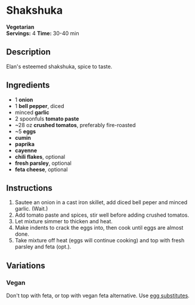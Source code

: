 # Shakshuka

**Vegetarian**  
**Servings:** 4 
**Time:** 30-40 min

## Description

Elan's esteemed shakshuka, spice to taste. 

## Ingredients

- 1 **onion**
- 1 **bell pepper**, diced
- minced **garlic**
- 2 spoonfuls **tomato paste**
- ~28 oz **crushed tomatos**, preferably fire-roasted
- ~5 **eggs**
- **cumin**
- **paprika**
- **cayenne**
- **chili flakes**, optional
- **fresh parsley**, optional
- **feta cheese**, optional


## Instructions

1. Sautee an onion in a cast iron skillet, add diced bell peper and minced garlic.
(Wait.)
2. Add tomato paste and spices, stir well before adding crushed tomatos.
3. Let mixture simmer to thicken and heat.
4. Make indents to crack the eggs into, then cook until eggs are almost done.
5. Take mixture off heat (eggs will continue cooking) and top with fresh parsley and feta (opt.).

## Variations

### Vegan

Don't top with feta, or top with vegan feta alternative. Use [egg substitutes](../README.md#Eggs).
